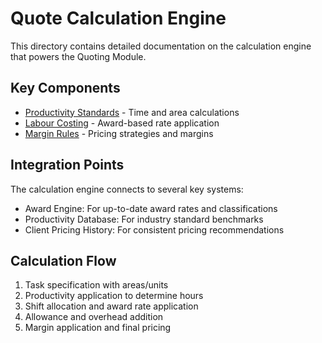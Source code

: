 
# Quote Calculation Engine

This directory contains detailed documentation on the calculation engine that powers the Quoting Module.

## Key Components

- [Productivity Standards](./PRODUCTIVITY_STANDARDS.md) - Time and area calculations
- [Labour Costing](./LABOUR_COSTING.md) - Award-based rate application
- [Margin Rules](./MARGIN_RULES.md) - Pricing strategies and margins

## Integration Points

The calculation engine connects to several key systems:

- Award Engine: For up-to-date award rates and classifications
- Productivity Database: For industry standard benchmarks
- Client Pricing History: For consistent pricing recommendations

## Calculation Flow

1. Task specification with areas/units
2. Productivity application to determine hours
3. Shift allocation and award rate application
4. Allowance and overhead addition
5. Margin application and final pricing
